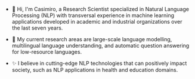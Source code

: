 - 👋 Hi, I'm Casimiro, a Research Scientist specialized in Natural Language Processing (NLP) with transversal experience in machine learning applications developed in academic and industrial organizations over the last seven years.

- 🤖 My current research areas are large-scale language modelling, multilingual language understanding, and automatic question answering for low-resource languages.

- ✨ I believe in cutting-edge NLP technologies that can positively impact society, such as NLP applications in health and education domains.

<!---
ccasimiro88/ccasimiro88 is a ✨ special ✨ repository because its `README.md` (this file) appears on your GitHub profile.
You can click the Preview link to take a look at your changes.
--->
